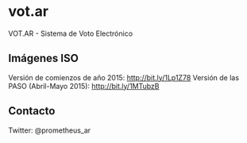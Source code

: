# vot.ar
VOT.AR - Sistema de Voto Electrónico

## Imágenes ISO

Versión de comienzos de año 2015: http://bit.ly/1Lp1Z78
Versión de las PASO (Abril-Mayo 2015): http://bit.ly/1MTubzB

## Contacto

Twitter: @prometheus_ar

